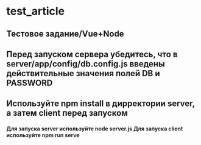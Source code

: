 # test_article
Тестовое задание/Vue+Node
----------------------------------------
Перед запуском сервера убедитесь, что в server/app/config/db.config.js введены действительные значения полей DB и PASSWORD
----------------------------------------
Используйте npm install в дирректории server, а затем client перед запуском
----------------------------------------
<h4>Для запуска server используйте node server.js
Для запуска client используйте npm run serve</h4>
